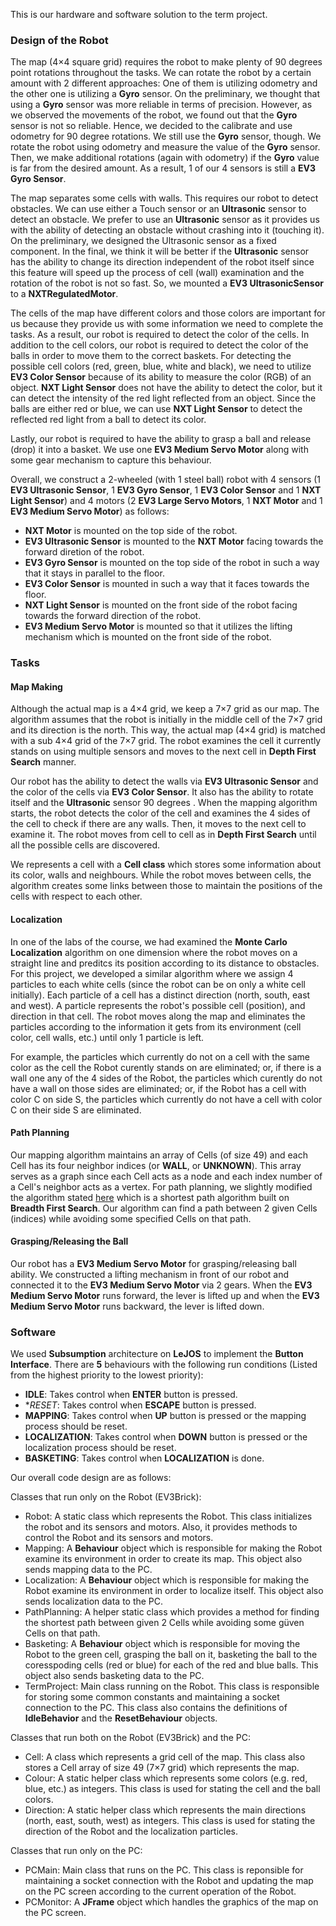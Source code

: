 This is our hardware and software solution to the term project.

### Design of the Robot
The map (4×4 square grid) requires the robot to make plenty of 90 degrees point rotations throughout the tasks. We can rotate the robot by a certain amount with 2 different approaches: One of them is utilizing odometry and the other one is utilizing a **Gyro** sensor. On the preliminary, we thought that using a **Gyro** sensor was more reliable in terms of precision. However, as we observed the movements of the robot, we found out that the **Gyro** sensor is not so reliable. Hence, we decided to the calibrate and use odometry for 90 degree rotations. We still use the **Gyro** sensor, though. We rotate the robot using odometry and measure the value of the **Gyro** sensor. Then, we make additional rotations (again with odometry) if the **Gyro** value is far from the desired amount. As a result, 1 of our 4 sensors is still a **EV3 Gyro Sensor**.

The map separates some cells with walls. This requires our robot to detect obstacles. We can use either a Touch sensor or an **Ultrasonic** sensor to detect an obstacle. We prefer to use an **Ultrasonic** sensor as it provides us with the ability of detecting an obstacle without crashing into it (touching it). On the preliminary, we designed the Ultrasonic sensor as a fixed component. In the final, we think it will be better if the **Ultrasonic** sensor has the ability to change its direction independent of the robot itself since this feature will speed up the process of cell (wall) examination and the rotation of the robot is not so fast. So, we mounted a **EV3 UltrasonicSensor** to a **NXTRegulatedMotor**.

The cells of the map have different colors and those colors are important for us because they provide us with some information we need to complete the tasks. As a result, our robot is required to detect the color of the cells. In addition to the cell colors, our robot is required to detect the color of the balls in order to move them to the correct baskets. For detecting the possible cell colors (red, green, blue, white and black), we need to utilize **EV3 Color Sensor** because of its ability to measure the color (RGB) of an object. **NXT Light Sensor** does not have the ability to detect the color, but it can detect the intensity of the red light reflected from an object. Since the balls are either red or blue, we can use **NXT Light Sensor** to detect the reflected red light from a ball to detect its color.

Lastly, our robot is required to have the ability to grasp a ball and release (drop) it into a basket. We use one **EV3 Medium Servo Motor** along with some gear mechanism to capture this behaviour.

Overall, we construct a 2-wheeled (with 1 steel ball) robot with 4 sensors (1 **EV3 Ultrasonic Sensor**, 1 **EV3 Gyro Sensor**, 1 **EV3 Color Sensor** and 1 **NXT Light Sensor**) and 4 motors (2 **EV3 Large Servo Motors**, 1 **NXT Motor** and 1 **EV3 Medium Servo Motor**) as follows:

*  **NXT Motor** is mounted on the top side of the robot.
*  **EV3 Ultrasonic Sensor** is mounted to the **NXT Motor** facing towards the forward diretion of the robot.
*  **EV3 Gyro Sensor** is mounted on the top side of the robot in such a way that it stays in parallel to the floor.
*  **EV3 Color Sensor** is mounted in such a way that it faces towards the floor.
*  **NXT Light Sensor** is mounted on the front side of the robot facing towards the forward direction of the robot.
*  **EV3 Medium Servo Motor** is mounted so that it utilizes the lifting mechanism which is mounted on the front side of the robot.


### Tasks
#### Map Making
Although the actual map is a 4×4 grid, we keep a 7×7 grid as our map. The algorithm assumes that the robot is initially in the middle cell of the 7×7 grid and its direction is the north. This way, the actual map (4×4 grid) is matched with a sub 4×4 grid of the 7×7 grid. The robot examines the cell it currently stands on using multiple sensors and moves to the next cell in **Depth First Search** manner.

Our robot has the ability to detect the walls via **EV3 Ultrasonic Sensor** and the color of the cells via **EV3 Color Sensor**. It also has the ability to rotate itself and the **Ultrasonic** sensor 90 degrees . When the mapping algorithm starts, the robot detects the color of the cell and examines the 4 sides of the cell to check if there are any walls. Then, it moves to the next cell to examine it. The robot moves from cell to cell as in **Depth First Search** until all the possible cells are discovered.

We represents a cell with a **Cell class** which stores some information about its color, walls and neighbours. While the robot moves between cells, the algorithm creates some links between those to maintain the positions of the cells with respect to each other.

#### Localization
In one of the labs of the course, we had examined the **Monte Carlo Localization** algorithm on one dimension where the robot moves on a straight line and preditcs its position according to its distance to obstacles. For this project, we developed a similar algorithm where we assign 4 particles to each white cells (since the robot can be on only a white cell initially). Each particle of a cell has a distinct direction (north, south, east and west). A particle represents the robot's possible cell (position), and direction in that cell. The robot moves along the map and eliminates the particles according to the information it gets from its environment (cell color, cell walls, etc.) until only 1 particle is left.

For example, the particles which currently do not on a cell with the same color as the cell the Robot curently stands on are eliminated; or, if there is a wall one any of the 4 sides of the Robot, the particles which curently do not have a wall on those sides are eliminated; or, if the Robot has a cell with color C on side S, the particles which currently do not have a cell with color C on their side S are eliminated.

#### Path Planning
Our mapping algorithm maintains an array of Cells (of size 49) and each Cell has its four neighbor indices (or **WALL**, or **UNKNOWN**). This array serves as a graph since each Cell acts as a node and each index number of a Cell's neighbor acts as a vertex. For path planning, we slightly modified the algorithm stated [here](https://www.geeksforgeeks.org/shortest-path-unweighted-graph/) which is a shortest path algorithm built on **Breadth First Search**. Our algorithm can find a path between 2 given Cells (indices) while avoiding some specified Cells on that path.

#### Grasping/Releasing the Ball
Our robot has a **EV3 Medium Servo Motor** for grasping/releasing ball ability. We constructed a lifting mechanism in front of our robot and connected it to the **EV3 Medium Servo Motor** via 2 gears. When the **EV3 Medium Servo Motor** runs forward, the lever is lifted up and when the **EV3 Medium Servo Motor** runs backward, the lever is lifted down.

### Software
We used **Subsumption** architecture on **LeJOS** to implement the **Button Interface**. There are **5** behaviours with the following run conditions (Listed from the highest priority to the lowest priority):

*  **IDLE**: Takes control when **ENTER** button is pressed.
*  **RESET*: Takes control when **ESCAPE** button is pressed.
*  **MAPPING**: Takes control when **UP** button is pressed or the mapping process should be reset.
*  **LOCALIZATION**: Takes control when **DOWN** button is pressed or the localization process should be reset.
*  **BASKETING**: Takes control when **LOCALIZATION** is done.

Our overall code design are as follows:

Classes that run only on the Robot (EV3Brick):

*  Robot: A static class which represents the Robot. This class initializes the robot and its sensors and motors. Also, it provides methods to control the Robot and its sensors and motors.
*  Mapping: A **Behaviour** object which is responsible for making the Robot examine its environment in order to create its map. This object also sends mapping data to the PC.
*  Localization: A **Behaviour** object which is responsible for making the Robot examine its environment in order to localize itself. This object also sends localization data to the PC.
*  PathPlanning: A helper static class which provides a method for finding the shortest path between given 2 Cells while avoiding some güven Cells on that path.
*  Basketing: A **Behaviour** object which is responsible for moving the Robot to the green cell, grasping the ball on it, basketing the ball to the coresspoding cells (red or blue) for each of the red and blue balls. This object also sends basketing data to the PC.
*  TermProject: Main class running on the Robot. This class is responsible for storing some common constants and maintaining a socket connection to the PC. This class also contains the definitions of **IdleBehavior** and the **ResetBehaviour** objects.

Classes that run both on the Robot (EV3Brick) and the PC:

*  Cell: A class which represents a grid cell of the map. This class also stores a Cell array of size 49 (7×7 grid) which represents the map.
*  Colour: A static helper class which represents some colors (e.g. red, blue, etc.) as integers. This class is used for stating the cell and the ball colors.
*  Direction: A static helper class which represents the main directions (north, east, south, west) as integers. This class is used for stating the direction of the Robot and the localization particles.

Classes that run only on the PC:

*  PCMain: Main class that runs on the PC. This class is reponsible for maintaining a socket connection with the Robot and updating the map on the PC screen according to the current operation of the Robot.
*  PCMonitor: A **JFrame** object which handles the graphics of the map on the PC screen.
